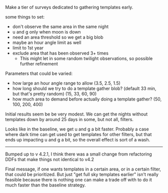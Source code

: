 Make a tier of surveys dedicated to gathering templates early.

some things to set:
* don't observe the same area in the same night
* u and g only when moon is down
* need an area threshold so we get a big blob
* maybe an hour angle limit as well
* limit to 1st year
* exclude area that has been observed 3+ times
    * This might let in some random twilight observations, so possible further refinement



Parameters that could be varied:
* how large an hour angle range to allow (3.5, 2.5, 1.5)
* how long should we try to do a template gather blob? (default 33 min, but that's pretty random) (15, 33, 60, 90)
* how much area to demand before actually doing a template gather? (50, 100, 200, 400)



Initial results seem be be very modest. We can get the nights without templates down by around 25 days in some, but not all, filters. 

Looks like in the baseline, we get u and g a bit faster. Probably a case where dark time can get used to get templates for other filters, but that ends up impacting u and g a bit, so the overall effect is sort of a wash.

----

Bumped up to v 4.2.1, I think there was a small change from refactoring DDFs that make things not identical to v4.2

Final message, if one wants templates in a certain area, or in a certain filter, that could be prioritized. But just "get full sky templates earlier" isn't really feasible because there is nothing one can make a trade off with to do it much faster than the baseline strategy.

